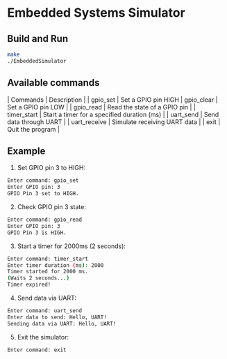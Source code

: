 # Embedded Systems Simulator

## Build and Run
```bash
make
./EmbeddedSimulator
```

## Available commands

| Commands | Description | 
| gpio_set | Set a GPIO pin HIGH |
gpio_clear | Set a GPIO pin LOW |
| gpio_read | Read the state of a GPIO pin |
| timer_start | Start a timer for a specified duration (ms) |
| uart_send | Send data through UART |
| uart_receive | Simulate receiving UART data |
| exit | Quit the program |

## Example
1. Set GPIO pin 3 to HIGH:
```bash   
Enter command: gpio_set
Enter GPIO pin: 3
GPIO Pin 3 set to HIGH.
```
2. Check GPIO pin 3 state:
```bash   
Enter command: gpio_read
Enter GPIO pin: 3
GPIO Pin 3 is HIGH.
```
3. Start a timer for 2000ms (2 seconds):
```bash   
Enter command: timer_start
Enter timer duration (ms): 2000
Timer started for 2000 ms.
(Waits 2 seconds...)
Timer expired!
```
4. Send data via UART:
```bash
Enter command: uart_send
Enter data to send: Hello, UART!
Sending data via UART: Hello, UART!
```
5. Exit the simulator:
```bash
Enter command: exit
```

